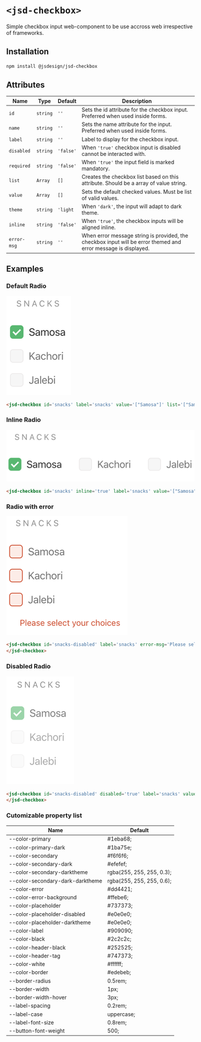 # `<jsd-checkbox>` 

Simple checkbox input web-component to be use accross web irrespective of frameworks.

## Installation

```sh
npm install @jsdesign/jsd-checkbox
```

## Attributes

| Name | Type | Default | Description
| ---- | ---- | ------- | -----------
| `id` | `string` | `''` | Sets the id attribute for the checkbox input. Preferred when used inside forms.
| `name` | `string` | `''` | Sets the name attribute for the input. Preferred when used inside forms.
| `label` | `string` | `''` | Label to display for the checkbox input.
| `disabled` | `string` | `'false'` | When `'true'` checkbox input is disabled cannot be interacted with.
| `required` | `string` | `'false'` | When `'true'` the input field is marked mandatory.
| `list` | `Array` | `[]` | Creates the checkbox list based on this attribute. Should be a array of value string.
| `value` | `Array` | `[]` | Sets the default checked values. Must be list of valid values.
| `theme` | `string` | `'light` | When `'dark'`, the input will adapt to dark theme.
| `inline` | `string` | `'false'` | When `'true'`, the checkbox inputs will be aligned inline.
| `error-msg` | `string` | `''` | When error message string is provided, the checkbox input will be error themed and error message is displayed.


## Examples

### Default Radio

![](images/checkbox.png)

```html 
<jsd-checkbox id='snacks' label='snacks' value='["Samosa"]' list='["Samosa", "Kachori", "Jalebi"]' onchange="test(event)"></jsd-checkbox>
```

### Inline Radio

![](images/checkbox-inline.png)

```html 
<jsd-checkbox id='snacks' inline='true' label='snacks' value='["Samosa"]' list='["Samosa", "Kachori", "Jalebi"]'></jsd-checkbox>
```

### Radio with error

![](images/checkbox-error.png)

```html 
<jsd-checkbox id='snacks-disabled' label='snacks' error-msg='Please select your choices' list='["Samosa", "Kachori", "Jalebi"]'>
</jsd-checkbox>
```

### Disabled Radio

![](images/checkbox-disabled.png)

```html 
<jsd-checkbox id='snacks-disabled' disabled='true' label='snacks' value='["Samosa"]' list='["Samosa", "Kachori", "Jalebi"]'>
</jsd-checkbox>
```

### Cutomizable property list

| Name | Default
| ---- | ---- 
|--color-primary | #1eba68;
|--color-primary-dark | #1ba75e;
|--color-secondary | #f6f6f6;
|--color-secondary-dark | #efefef;
|--color-secondary-darktheme | rgba(255, 255, 255, 0.3);
|--color-secondary-dark-darktheme | rgba(255, 255, 255, 0.6);
|--color-error | #dd4421;
|--color-error-background | #ffebe6;
|--color-placeholder | #737373;
|--color-placeholder-disabled | #e0e0e0;
|--color-placeholder-darktheme | #e0e0e0;
|--color-label | #909090;
|--color-black | #2c2c2c;
|--color-header-black | #252525;
|--color-header-tag | #747373;
|--color-white | #ffffff;
|--color-border | #edebeb;
|--border-radius | 0.5rem;
|--border-width | 1px;
|--border-width-hover | 3px;
|--label-spacing | 0.2rem;
|--label-case | uppercase;
|--label-font-size | 0.8rem;
|--button-font-weight | 500;
